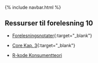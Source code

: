 
{% include navbar.html %}

## Ressurser til forelesning 10

- [Forelesningsnotater](/forelesninger/SOK-1004_Forelesning_10_h24.pdf){:target="_blank"}

- [Core Kap. 3](https://www.core-econ.org/the-economy/book/text/03.html){:target="_blank"}

- [R-kode Konsumentteori](/forelesninger/SOK-1004_Forelesning_10_h24_konsumentteori.qmd)

